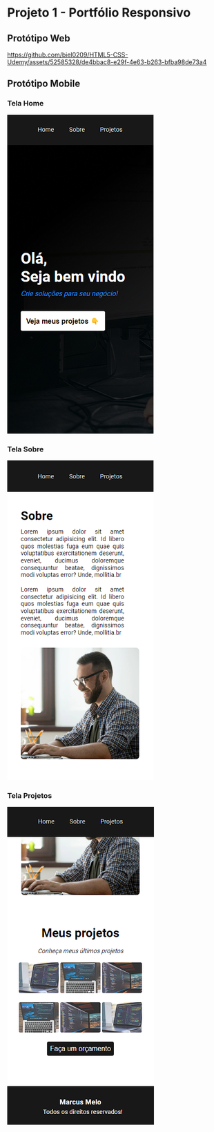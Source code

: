 # Projeto 1 - Portfólio Responsivo

## Protótipo Web



https://github.com/biel0209/HTML5-CSS-Udemy/assets/52585328/de4bbac8-e29f-4e63-b263-bfba98de73a4


## Protótipo Mobile

### Tela Home
![tela mobile home](img/screen/mobile-home.png)
### Tela Sobre
![tela mobile sobre](img/screen/mobile-about.png)
### Tela Projetos
![tela mobile projetos](img/screen/mobile-projects.png)
